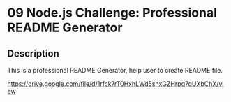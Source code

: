 # 09 Node.js Challenge: Professional README Generator

## Description


This is a professional README Generator, help user to create README file.



https://drive.google.com/file/d/1rfck7rT0HxhLWd5snxGZHrpq7qUXbChX/view